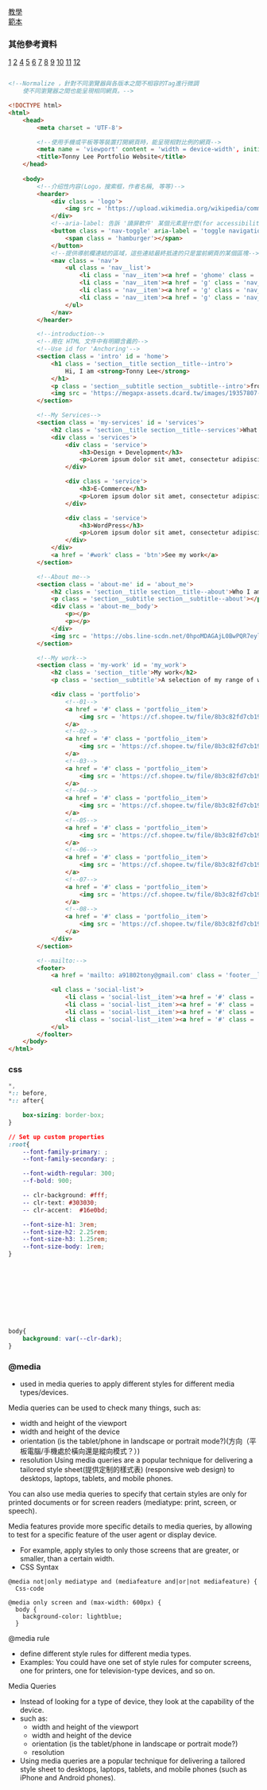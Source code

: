 [教學](https://www.youtube.com/watch?v=_xkSvufmjEs)  
[範本](https://xd.adobe.com/spec/6ebfeb86-6eeb-4b69-77dc-ecf4c4506bcc-188e/screen/530dc661-57b9-43cc-a9c6-e3113aaaec9e/specs/)
### 其他參考資料
[1](https://www.youtube.com/watch?v=K1HchLD6fHI)
[2](https://www.youtube.com/watch?v=tcskp-ncN0I)
[4](https://www.youtube.com/watch?v=KgRENOnSCxE)
[5](https://www.youtube.com/watch?v=D-h8L5hgW-w)
[6](https://www.youtube.com/watch?v=1wfeqDyMUx4)
[7](https://www.youtube.com/watch?v=ZFQkb26UD1Y)
[8](https://www.youtube.com/channel/UCvoKIJfodk4IhNAAjrBfx-g)
[9](https://www.youtube.com/watch?v=ZFQkb26UD1Y)
[10](https://www.youtube.com/watch?v=hqYIe5Y76oY)
[11](https://tw.strikingly.com/?utm_source=google-sem&utm_medium=cpc&utm_campaign=v2-s-rest-computers-search-lo-website_category-zhtw&utm_content=v2a-s-rest-computers-search-lo-website_category-category_portfolio_website_v1-zhtw&utm_term=make%20a%20porfolio&gclid=EAIaIQobChMI-7L9-bXJ9AIVosBMAh3g1ArbEAAYASAAEgLKo_D_BwE)
[12](https://www.mockupworld.co/all-mockups/)
```html

<!--Normalize ，針對不同瀏覽器與各版本之間不相容的Tag進行微調
	使不同瀏覽器之間也能呈現相同網頁。-->

<!DOCTYPE html>
<html>
	<head>
		<meta charset = 'UTF-8'>

		<!--使用手機或平板等等裝置打開網頁時，能呈現相對比例的網頁-->
		<meta name = 'viewport' content = 'width = device-width', initial-scale = '1.0'>
		<title>Tonny Lee Portfolio Website</title>
	</head>
	
	<body>
		<!--介绍性内容(Logo，搜索框，作者名稱, 等等)-->
		<hearder>
			<div class = 'logo'>
				<img src = 'https://upload.wikimedia.org/wikipedia/commons/a/ab/Apple-logo.png'>
			</div>
			<!--aria-label: 告訴 '讀屏軟件' 某個元素是什麼(for accessibility)-->
			<button class = 'nav-toggle' aria-label = 'toggle navigation'>
				<span class = 'hamburger'></span>
			</button>			
			<!--提供導航欄連結的區域，這些連結最終抵達的只是當前網頁的某個區塊-->
			<nav class = 'nav'>
				<ul class = 'nav__list'>
					<li class = 'nav__item'><a href = 'ghome' class = 'nav__link'>None</a></li>
					<li class = 'nav__item'><a href = 'g' class = 'nav__link'>My Services</a></li>
					<li class = 'nav__item'><a href = 'g' class = 'nav__link'>About me</a></li>
					<li class = 'nav__item'><a href = 'g' class = 'nav__link'>My Work</a></li>
				</ul>		
			</nav>	
		</hearder>

		<!--introduction-->
		<!--用在 HTML 文件中有明顯含義的-->
		<!--Use id for 'Anchoring'-->
		<section class = 'intro' id = 'home'>
			<h1 class = 'section__title section__title--intro'>
				Hi, I am <strong>Tonny Lee</strong>
			</h1>
			<p class = 'section__subtitle section__subtitle--intro'>front-end dev</p>
			<img src = 'https://megapx-assets.dcard.tw/images/19357807-6860-42a3-b1ec-25384ab32efe/640.jpeg'>
		</section>

		<!--My Services-->
		<section class = 'my-services' id = 'services'>
			<h2 class = 'section__title section__title--services'>What I do</h2>
			<div class = 'services'>
				<div class = 'service'>
					<h3>Design + Development</h3>
					<p>Lorem ipsum dolor sit amet, consectetur adipiscing elit, sed do eiusmod tempor incididunt ut labore et dolore magna aliqua. Ut enim ad minim veniam, quis nostrud exercitation ullamco laboris nisi ut aliquip ex ea commodo consequat.</p>
				</div>

				<div class = 'service'>
					<h3>E-Commerce</h3>
					<p>Lorem ipsum dolor sit amet, consectetur adipiscing elit, sed do eiusmod tempor incididunt ut labore et dolore magna aliqua. Ut enim ad minim veniam, quis nostrud exercitation ullamco laboris nisi ut aliquip ex ea commodo consequat.</p>
				</div>

				<div class = 'service'>
					<h3>WordPress</h3>
					<p>Lorem ipsum dolor sit amet, consectetur adipiscing elit, sed do eiusmod tempor incididunt ut labore et dolore magna aliqua. Ut enim ad minim veniam, quis nostrud exercitation ullamco laboris nisi ut aliquip ex ea commodo consequat.</p>
				</div>
			</div>
			<a href = '#work' class = 'btn'>See my work</a>
		</section>

		<!--About me-->
		<section class = 'about-me' id = 'about_me'>
			<h2 class = 'section__title section__title--about'>Who I am</h2>
			<p class = 'section__subtitle section__subtitle--about'></p>
			<div class = 'about-me__body'>
				<p></p>
				<p></p>
			</div>
			<img src = 'https://obs.line-scdn.net/0hpoMDAGAjL0BwPQR7eylQF0prLC9DUTxDFAt-QzNTcXQICToXS15iLlM0JXENDWgeGVhgIVM1NHENBWEVGVli/w644'>
		</section>

		<!--My work-->
		<section class = 'my-work' id = 'my_work'>
			<h2 class = 'section__title'>My work</h2>
			<p class = 'section__subtitle'>A selection of my range of work</p>

			<div class = 'portfolio'>
				<!--01-->
				<a href = '#' class = 'portfolio__item'>
					<img src = 'https://cf.shopee.tw/file/8b3c82fd7cb19c6f38fe6e9c852ffc5d' class = 'portfolio__img'>
				</a>
				<!--02-->
				<a href = '#' class = 'portfolio__item'>
					<img src = 'https://cf.shopee.tw/file/8b3c82fd7cb19c6f38fe6e9c852ffc5d' class = 'portfolio__img'>
				</a>
				<!--03-->
				<a href = '#' class = 'portfolio__item'>
					<img src = 'https://cf.shopee.tw/file/8b3c82fd7cb19c6f38fe6e9c852ffc5d' class = 'portfolio__img'>
				</a>
				<!--04-->
				<a href = '#' class = 'portfolio__item'>
					<img src = 'https://cf.shopee.tw/file/8b3c82fd7cb19c6f38fe6e9c852ffc5d' class = 'portfolio__img'>
				</a>
				<!--05-->
				<a href = '#' class = 'portfolio__item'>
					<img src = 'https://cf.shopee.tw/file/8b3c82fd7cb19c6f38fe6e9c852ffc5d' class = 'portfolio__img'>
				</a>
				<!--06-->
				<a href = '#' class = 'portfolio__item'>
					<img src = 'https://cf.shopee.tw/file/8b3c82fd7cb19c6f38fe6e9c852ffc5d' class = 'portfolio__img'>
				</a>
				<!--07-->
				<a href = '#' class = 'portfolio__item'>
					<img src = 'https://cf.shopee.tw/file/8b3c82fd7cb19c6f38fe6e9c852ffc5d' class = 'portfolio__img'>
				</a>
				<!--08-->
				<a href = '#' class = 'portfolio__item'>
					<img src = 'https://cf.shopee.tw/file/8b3c82fd7cb19c6f38fe6e9c852ffc5d' class = 'portfolio__img'>
				</a>
			</div>
		</section>

		<!--mailto:-->
		<footer>
			<a href = 'mailto: a91802tony@gmail.com' class = 'footer__link'>a91802tony@gmail.com</a>

			<ul class = 'social-list'>
				<li class = 'social-list__item'><a href = '#' class = 'social-list__link'>a</a></li>
				<li class = 'social-list__item'><a href = '#' class = 'social-list__link'>b</a></li>
				<li class = 'social-list__item'><a href = '#' class = 'social-list__link'>c</a></li>
				<li class = 'social-list__item'><a href = '#' class = 'social-list__link'>d</a></li>
			</ul>
		</foolter>
	</body>
</html>
```
### css
```css
*,
*:: before,
*:: after{

	box-sizing: border-box;
}

// Set up custom properties
:root{
	--font-family-primary: ;
	--font-family-secondary: ;

	--font-width-regular: 300;
	--f-bold: 900;

	-- clr-background: #fff;
	-- clr-text: #303030;
	-- clr-accent:  #16e0bd;

	--font-size-h1: 3rem;
	--font-size-h2: 2.25rem;
	--font-size-h3: 1.25rem;
	--font-size-body: 1rem;
}










body{
	background: var(--clr-dark); 
}
```

### @media
- used in media queries to apply different styles for different media types/devices.

Media queries can be used to check many things, such as:

- width and height of the viewport
- width and height of the device
- orientation (is the tablet/phone in landscape or portrait mode?)(方向（平板電腦/手機處於橫向還是縱向模式？）)
- resolution
Using media queries are a popular technique for delivering a tailored style sheet(提供定制的樣式表) (responsive web design) to desktops, laptops, tablets, and mobile phones.

You can also use media queries to specify that certain styles are only for printed documents or for screen readers (mediatype: print, screen, or speech).

Media features provide more specific details to media queries, by allowing to test for a specific feature of the user agent or display device. 
- For example, apply styles to only those screens that are greater, or smaller, than a certain width.
- CSS Syntax
```
@media not|only mediatype and (mediafeature and|or|not mediafeature) {
  Css-code
  
@media only screen and (max-width: 600px) {
  body {
    background-color: lightblue;
  }
```


@media rule
- define different style rules for different media types.
- Examples: You could have one set of style rules for computer screens, one for printers, one for television-type devices, and so on.

Media Queries
- Instead of looking for a type of device, they look at the capability of the device.
- such as:
    - width and height of the viewport
    - width and height of the device
    - orientation (is the tablet/phone in landscape or portrait mode?)
    - resolution
- Using media queries are a popular technique for delivering a tailored style sheet to desktops, laptops, tablets, and mobile phones (such as iPhone and Android phones).
